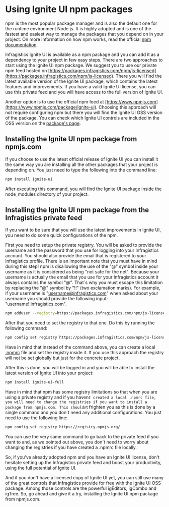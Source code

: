 <!--
|metadata|
{
    "fileName": "Using-Ignite-UI-Npm-Packages",
    "controlName": [],
    "tags": ["npm"]
}
|metadata|
-->
# Using Ignite UI npm packages

npm is the most popular package manager and is also the default one for the runtime environment Node.js. It is highly adopted and is one of the fastest and easiest way to manage the packages that you depend on in your project. On more information on how npm works, read the official [npm documentation](https://docs.npmjs.com).

Infragistics Ignite UI is available as a npm package and you can add it as a dependency to your project in few easy steps. There are two approaches to start using the Ignite UI npm package. We suggest you to use our private npm feed hosted on  [https://packages.infragistics.com/npm/js-licensed](https://packages.infragistics.com/npm/js-licensed). There you will find the latest available version of the Ignite UI package, which contains the latest features and improvements. If you have a valid Ignite UI license, you can use this private feed and you will have access to the full version of Ignite UI. 

Another option is to use the official npm feed at [https://www.npmjs.com](https://www.npmjs.com/package/ignite-ui). Choosing this approach will not require configuring npm but there you will find the Ignite UI OSS version of the package. You can check which Ignite UI controls are included in the OSS version on the [package's page](https://www.npmjs.com/package/ignite-ui).

## Installing the Ignite UI npm package from npmjs.com

If you choose to use the latest official release of Ignite UI you can install it the same way you are installing all the other packages that your project is depending on. You just need to type the following into the command line:

```bash
npm install ignite-ui
```

After executing this command, you will find the Ignite UI package inside the node_modules directory of your project.  

## Installing the Ignite UI npm package from the Infragistics private feed

If you want to be sure that you will use the latest improvements in Ignite UI, you need to do some quick configurations of the npm. 

First you need to setup the private registry. You will be asked to provide the username and the password that you use for logging into your Infragistics account. You should also provide the email that is registered to your Infragistics profile. There is an important note that you must have in mind during this step! npm is disallowing the use of the "@" symbol inside your username as it is considered as being "not safe for the net". Because your username is actually the email that you use for your Infragistics account it always contains the symbol "@". That`s why you must escape this limitation by replacing the "@" symbol by "!!" (two exclamation marks). For example, if your username is "username@infragistics.com" when asked about your username you should provide the following input: "username!!infragistics.com".

```bash
npm adduser --registry=https://packages.infragistics.com/npm/js-licensed --always-auth
```

After that you need to set the registry to that one. Do this by running the following command:

```bash
npm config set registry https://packages.infragistics.com/npm/js-licensed
```

Have in mind that instead of the command above, you can create a local [.npmrc](https://docs.npmjs.com/files/npmrc) file and set the registry inside it. If you use this approach the registry will not be set globally but just for the concrete project.

After this is done, you will be logged in and you will be able to install the latest version of Ignite UI into your project:

```bash
npm install ignite-ui-full
```

Have in mind that npm has some registry limitations so that when you are using a private registry and if you haven`t created a local .npmrc file, you will need to change the registries if you want to install a package from npmjs.com. This shouldn`t frighten you as this is done by a single command and you don`t need any additional configurations. 
You just need to use the following line:

```bash
npm config set registry https://registry.npmjs.org/
```

You can use the very same command to go back to the private feed if you want to and, as we pointed out above, you don`t need to worry about changing the registries if you have created a .npmrc file locally. 

So, if you've already adopted npm and you have an Ignite UI license, don't hesitate setting up the Infragistics private feed and boost your productivity, using the full potential of Ignite UI. 

And if you don't have a licensed copy of Ignite UI yet, you can still use many of the great controls that Infragistics provide for free with the Ignite UI OSS package. Among those controls are the powerful igEditors, igCombo and igTree. So, go ahead and give it a try, installing the Ignite UI npm package from npmjs.com. 
